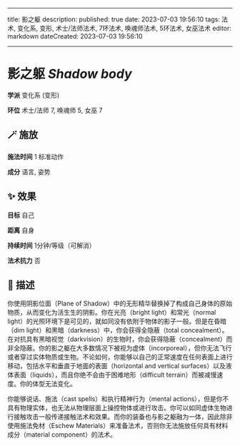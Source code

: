 
---
title: 影之躯
description: 
published: true
date: 2023-07-03 19:56:10
tags: 法术, 变化系, 变形, 术士/法师法术, 7环法术, 唤魂师法术, 5环法术, 女巫法术
editor: markdown
dateCreated: 2023-07-03 19:56:10

---

# **影之躯** *Shadow body*

**学派** 变化系 (变形) 

**环位** 术士/法师 7, 唤魂师 5, 女巫 7

## 🪄 施放

**施法时间** 1 标准动作

**成分** 语言, 姿势

## ✨ 效果 

**目标** 自己 

**距离** 自身  

**持续时间** 1分钟/等级（可解消） 

**法术抗力** 否

## 📖 描述

你使用阴影位面（Plane of Shadow）中的无形精华替换掉了构成自己身体的原始物质，从而变化为活生生的阴影。你在光亮（bright light）和常光（normal light）的光照环境下是可见的，就如同没有依附于物体的影子一般。但是在昏暗（dim light）和黑暗（darkness）中，你会获得全隐蔽（total concealment）。在对抗具有黑暗视觉（darkvision）的生物时，你会获得隐蔽（concealment）而非全隐蔽。你的影之躯在大多数情况下被视为虚体（incorporeal），但你无法飞行或者穿过实体物质或生物。不论如何，你能够以自己的正常速度在任何表面上进行移动，包括水平和垂直于地面的表面（horizontal and vertical surfaces）以及液体表面（liquids），而且你绝不会由于困难地形（difficult terrain）而被减慢速度。你的体型无法变化。

你能够说话、施法（cast spells）和执行精神行为（mental actions），但是你不具有物理实体，也无法从物理层面上操控物体或进行攻击。你可以如同虚体生物进行接触攻击一般传递接触法术和效果。而你的装备也与影之躯融为一体，因此除非使用施法免材（Eschew Materials）来准备法术，否则你无法施放任何具有材料成分（material component）的法术。
    